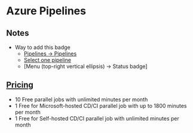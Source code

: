 # Azure Pipelines

## Notes
- Way to add this badge
    - [Pipelines -> Pipelines](https://dev.azure.com/david-khala/ci-cd-utils/_build)
    - [Select one pipeline](https://dev.azure.com/david-khala/ci-cd-utils/_build?definitionId=1)
    - [Menu (top-right vertical ellipsis) -> Status badge] 

## [Pricing](https://azure.microsoft.com/en-us/pricing/details/devops/azure-devops-services/)
- 10 Free parallel jobs with unlimited minutes per month
- 1 Free for Microsoft-hosted CD/CI parallel job with up to 1800 minutes per month 
- 1 Free for Self-hosted CD/CI parallel job with unlimited minutes per month
